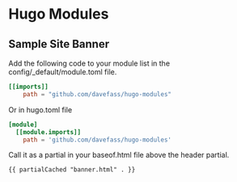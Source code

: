 # Hugo Modules

## Sample Site Banner

Add the following code to your module list in the config/_default/module.toml file.

``` toml
[[imports]]
    path = "github.com/davefass/hugo-modules"
```

Or in hugo.toml file

``` toml
[module]
  [[module.imports]]
    path = 'github.com/davefass/hugo-modules'
```

Call it as a partial in your baseof.html file above the header partial.

``` hugo
{{ partialCached "banner.html" . }}
```
